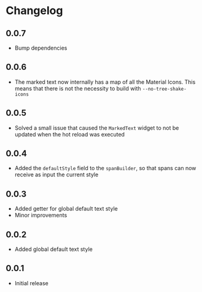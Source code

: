 # Changelog

## 0.0.7

-   Bump dependencies

## 0.0.6

-   The marked text now internally has a map of all the Material Icons. This means that there is not the necessity to build with `--no-tree-shake-icons`

## 0.0.5

-   Solved a small issue that caused the `MarkedText` widget to not be updated when the hot reload was executed

## 0.0.4

-   Added the `defaultStyle` field to the `spanBuilder`, so that spans can now receive as input the current style

## 0.0.3

-   Added getter for global default text style
-   Minor improvements

## 0.0.2

-   Added global default text style

## 0.0.1

-   Initial release
